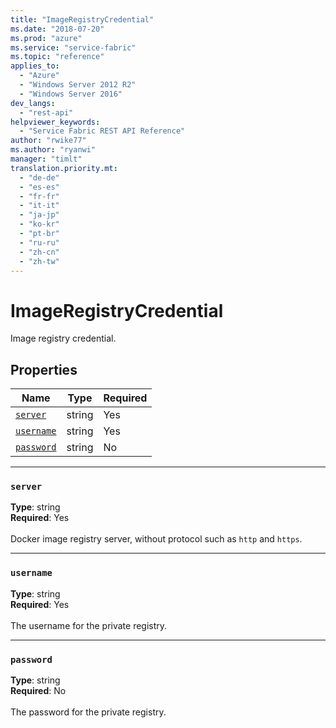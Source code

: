 ```yaml
---
title: "ImageRegistryCredential"
ms.date: "2018-07-20"
ms.prod: "azure"
ms.service: "service-fabric"
ms.topic: "reference"
applies_to: 
  - "Azure"
  - "Windows Server 2012 R2"
  - "Windows Server 2016"
dev_langs: 
  - "rest-api"
helpviewer_keywords: 
  - "Service Fabric REST API Reference"
author: "rwike77"
ms.author: "ryanwi"
manager: "timlt"
translation.priority.mt: 
  - "de-de"
  - "es-es"
  - "fr-fr"
  - "it-it"
  - "ja-jp"
  - "ko-kr"
  - "pt-br"
  - "ru-ru"
  - "zh-cn"
  - "zh-tw"
---
```

# ImageRegistryCredential

Image registry credential.

## Properties
| Name | Type | Required |
| --- | --- | --- |
| [`server`](#server) | string | Yes |
| [`username`](#username) | string | Yes |
| [`password`](#password) | string | No |

____
### `server`
__Type__: string <br/>
__Required__: Yes<br/>
<br/>
Docker image registry server, without protocol such as `http` and `https`.

____
### `username`
__Type__: string <br/>
__Required__: Yes<br/>
<br/>
The username for the private registry.

____
### `password`
__Type__: string <br/>
__Required__: No<br/>
<br/>
The password for the private registry.
